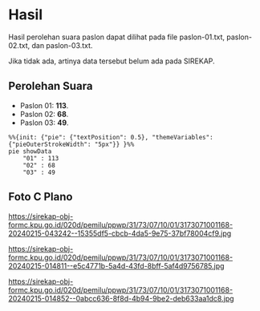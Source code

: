 # Hasil

Hasil perolehan suara paslon dapat dilihat pada file paslon-01.txt, paslon-02.txt, dan paslon-03.txt.

Jika tidak ada, artinya data tersebut belum ada pada SIREKAP.

## Perolehan Suara

 * Paslon 01: **113**.
 * Paslon 02: **68**.
 * Paslon 03: **49**.

```mermaid
%%{init: {"pie": {"textPosition": 0.5}, "themeVariables": {"pieOuterStrokeWidth": "5px"}} }%%
pie showData
    "01" : 113
    "02" : 68
    "03" : 49
```
## Foto C Plano

https://sirekap-obj-formc.kpu.go.id/020d/pemilu/ppwp/31/73/07/10/01/3173071001168-20240215-043242--15355df5-cbcb-4da5-9e75-37bf78004cf9.jpg

https://sirekap-obj-formc.kpu.go.id/020d/pemilu/ppwp/31/73/07/10/01/3173071001168-20240215-014811--e5c4771b-5a4d-43fd-8bff-5af4d9756785.jpg

https://sirekap-obj-formc.kpu.go.id/020d/pemilu/ppwp/31/73/07/10/01/3173071001168-20240215-014852--0abcc636-8f8d-4b94-9be2-deb633aa1dc8.jpg
